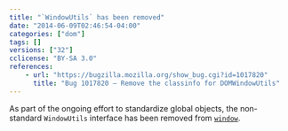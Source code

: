 ```yaml
---
title: "`WindowUtils` has been removed"
date: "2014-06-09T02:46:54-04:00"
categories: ["dom"]
tags: []
versions: ["32"]
cclicense: "BY-SA 3.0"
references:
    - url: "https://bugzilla.mozilla.org/show_bug.cgi?id=1017820"
      title: "Bug 1017820 – Remove the classinfo for DOMWindowUtils"
---
```

As part of the ongoing effort to standardize global objects, the non-standard `WindowUtils` interface has been removed from [`window`](https://developer.mozilla.org/en-US/docs/Web/API/window).
